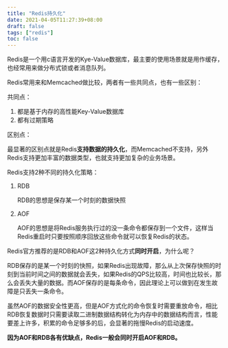 ```yaml
---
title: "Redis持久化"
date: 2021-04-05T11:27:39+08:00
draft: false
tags: ["redis"]
toc: false
---
```


Redis是一个用c语言开发的Kye-Value数据库，最主要的使用场景就是用作缓存，也经常用来做分布式锁或者消息队列。

Redis常用来和Memcached做比较，两者有一些共同点，也有一些区别：

共同点：

1. 都是基于内存的高性能Key-Value数据库
2. 都有过期策略

区别点：

最显著的区别点就是Redis**支持数据的持久化**，而Memcached不支持，另外Redis支持更加丰富的数据类型，也就支持更加复杂的业务场景。

Redis支持2种不同的持久化策略：

1. RDB

    RDB的思想是保存某一个时刻的数据快照

2. AOF

    AOF的思想是将Redis服务执行过的没一条命令都保存到一个文件，这样当Redis重启时只要按照顺序回放这些命令就可以恢复Redis的状态。

Redis官方推荐的是RDB和AOF这2种持久化方式**同时开启**，为什么呢？

RDB保存的是某一个时刻的快照，如果Redis出现故障，那么从上次保存快照的时刻到当前时间之间的数据就会丢失，如果Redis的QPS比较高，时间也比较长，那么会丢失大量的数据。而AOF保存的是每条命令，因此理论上可以做到在发生故障是只丢失一条命令。

虽然AOF的数据安全性更高，但是AOF方式化的命令恢复时需要重放命令，相比RDB恢复数据时只需要读取二进制数据结构转化为内存中的数据结构而言，性能要差上许多，积累的命令足够多的后，会显著的拖慢Redis的启动速度。

**因为AOF和RDB各有优缺点，Redis一般会同时开启AOF和RDB。**